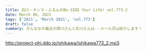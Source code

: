 ```yaml
---
title: 石川・ホンマ・ぶるんのBe-SIDE Your Life! vol.773-2
date: March 06, 2021
tags: ['2021', 'March 2021', 'vol.773']
draft: false
summary: そんななか最近の西川さんと石川さんは･･･メール沢山紹介します！
---
```


http://project-phi.ddo.jp/ishikawa/ishikawa773_2.mp3
